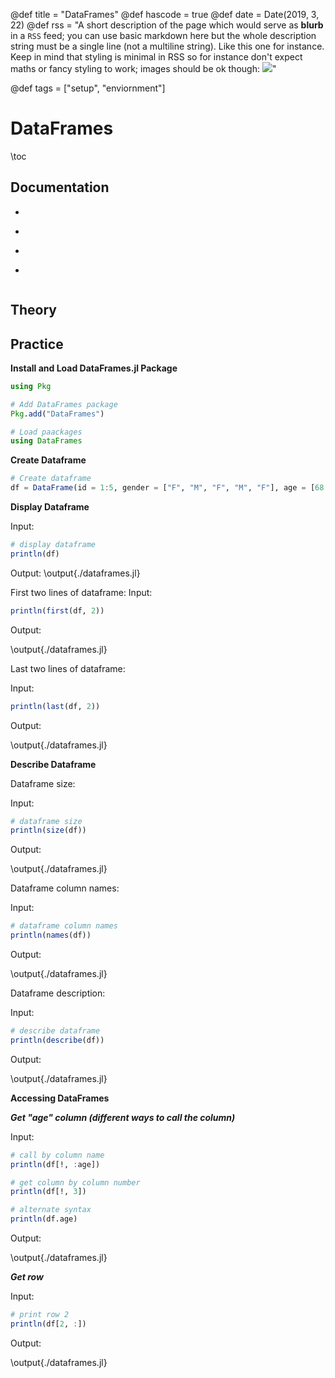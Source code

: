 @def title = "DataFrames"
@def hascode = true
@def date = Date(2019, 3, 22)
@def rss = "A short description of the page which would serve as **blurb** in a `RSS` feed; you can use basic markdown here but the whole description string must be a single line (not a multiline string). Like this one for instance. Keep in mind that styling is minimal in RSS so for instance don't expect maths or fancy styling to work; images should be ok though: ![](https://upload.wikimedia.org/wikipedia/en/3/32/Rick_and_Morty_opening_credits.jpeg)"

@def tags = ["setup", "enviornment"]

# DataFrames

\toc

## Documentation
* ~~~ <a href="https://juliadata.github.io/CSV.jl/stable/" target="_blank">CSV.jl</a> ~~~
* ~~~ <a href="https://juliadata.github.io/DataFrames.jl/stable/man/getting_started.html" target="_blank">DataFrames.jl</a> ~~~
* ~~~ <a href="https://en.wikibooks.org/wiki/Introducing_Julia/DataFrames" target="_blank">Introducing Julia Wikibook: DataFrames</a> ~~~
* ~~~ <a href="https://jcharistech.wordpress.com/julia-dataframes-cheat-sheets/" target="_blank">Julia DataFrames Cheat Sheets</a> ~~~



## Theory


## Practice

**Install and Load DataFrames.jl Package**

```julia:./dataframes.jl
using Pkg

# Add DataFrames package
Pkg.add("DataFrames")

# Load paackages
using DataFrames
```

**Create Dataframe**

```julia:./dataframes.jl
# Create dataframe
df = DataFrame(id = 1:5, gender = ["F", "M", "F", "M", "F"], age = [68, 54, 49, 28, 36])
```

**Display Dataframe**

Input:

```julia:./dataframes.jl
# display dataframe
println(df)
```

Output:
\output{./dataframes.jl}

First two lines of dataframe:
Input:

```julia:./dataframes.jl
println(first(df, 2))
```
Output:

\output{./dataframes.jl}

Last two lines of dataframe:

Input:

```julia:./dataframes.jl
println(last(df, 2))
```
Output:

\output{./dataframes.jl}

**Describe Dataframe**

Dataframe size:

Input: 

```julia:./dataframes.jl
# dataframe size
println(size(df))
```

Output:

\output{./dataframes.jl}

Dataframe column names:

Input:

```julia:./dataframes.jl
# dataframe column names
println(names(df))
```

Output:

\output{./dataframes.jl}

Dataframe description:

Input:

```julia:./dataframes.jl
# describe dataframe
println(describe(df))
```

Output:

\output{./dataframes.jl}

**Accessing DataFrames**

**_Get "age" column (different ways to call the column)_**

Input:

```julia:./dataframes.jl
# call by column name
println(df[!, :age])

# get column by column number
println(df[!, 3])

# alternate syntax
println(df.age)
```

Output:

\output{./dataframes.jl}


**_Get row_**

Input: 

```julia:./dataframes.jl
# print row 2
println(df[2, :])
```

Output:

\output{./dataframes.jl}



